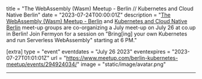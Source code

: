 title = "The WebAssembly (Wasm) Meetup - Berlin // Kubernetes and Cloud Native Berlin"
date = "2023-07-24T00:00:01Z"
description = "[The WebAssembly (Wasm) Meetup - Berlin](https://www.meetup.com/the-webassembly-wasm-meetup-berlin/) and [Kubernetes and Cloud Native Berlin](https://www.meetup.com/berlin-kubernetes-meetup/) meet-up groups are co-organizing a July meet-up on July 26 at co.up in Berlin! Join Fermyon for a session on "Bring[ing] your own Kubernetes and run Serverless WebAssembly" starting at 6 PM."

[extra]
type = "event"
eventdates = "July 26 2023"
eventexpires = "2023-07-27T01:01:01Z"
url = "https://www.meetup.com/berlin-kubernetes-meetup/events/294924034/"
image = "static/image/avatar.png"

---

